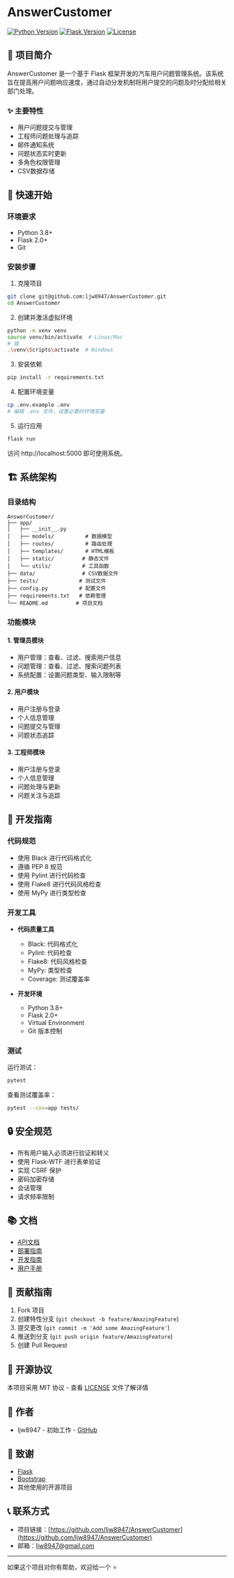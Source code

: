 # AnswerCustomer

[![Python Version](https://img.shields.io/badge/python-3.8+-blue.svg)](https://www.python.org/downloads/)
[![Flask Version](https://img.shields.io/badge/flask-2.0+-lightgrey.svg)](https://flask.palletsprojects.com/)
[![License](https://img.shields.io/badge/license-MIT-green.svg)](LICENSE)

## 📝 项目简介

AnswerCustomer 是一个基于 Flask 框架开发的汽车用户问题管理系统。该系统旨在提高用户问题响应速度，通过自动分发机制将用户提交的问题及时分配给相关部门处理。

### ✨ 主要特性

- 用户问题提交与管理
- 工程师问题处理与追踪
- 邮件通知系统
- 问题状态实时更新
- 多角色权限管理
- CSV数据存储

## 🚀 快速开始

### 环境要求

- Python 3.8+
- Flask 2.0+
- Git

### 安装步骤

1. 克隆项目
```bash
git clone git@github.com:ljw8947/AnswerCustomer.git
cd AnswerCustomer
```

2. 创建并激活虚拟环境
```bash
python -m venv venv
source venv/bin/activate  # Linux/Mac
# 或
.\venv\Scripts\activate  # Windows
```

3. 安装依赖
```bash
pip install -r requirements.txt
```

4. 配置环境变量
```bash
cp .env.example .env
# 编辑 .env 文件，设置必要的环境变量
```

5. 运行应用
```bash
flask run
```

访问 http://localhost:5000 即可使用系统。

## 🏗️ 系统架构

### 目录结构
```
AnswerCustomer/
├── app/
│   ├── __init__.py
│   ├── models/          # 数据模型
│   ├── routes/          # 路由处理
│   ├── templates/       # HTML模板
│   ├── static/         # 静态文件
│   └── utils/          # 工具函数
├── data/               # CSV数据文件
├── tests/             # 测试文件
├── config.py          # 配置文件
├── requirements.txt   # 依赖管理
└── README.md         # 项目文档
```

### 功能模块

#### 1. 管理员模块
- 用户管理：查看、过滤、搜索用户信息
- 问题管理：查看、过滤、搜索问题列表
- 系统配置：设置问题类型、输入限制等

#### 2. 用户模块
- 用户注册与登录
- 个人信息管理
- 问题提交与管理
- 问题状态追踪

#### 3. 工程师模块
- 用户注册与登录
- 个人信息管理
- 问题处理与更新
- 问题关注与追踪

## 🔧 开发指南

### 代码规范

- 使用 Black 进行代码格式化
- 遵循 PEP 8 规范
- 使用 Pylint 进行代码检查
- 使用 Flake8 进行代码风格检查
- 使用 MyPy 进行类型检查

### 开发工具

- **代码质量工具**
  - Black: 代码格式化
  - Pylint: 代码检查
  - Flake8: 代码风格检查
  - MyPy: 类型检查
  - Coverage: 测试覆盖率

- **开发环境**
  - Python 3.8+
  - Flask 2.0+
  - Virtual Environment
  - Git 版本控制

### 测试

运行测试：
```bash
pytest
```

查看测试覆盖率：
```bash
pytest --cov=app tests/
```

## 🔒 安全规范

- 所有用户输入必须进行验证和转义
- 使用 Flask-WTF 进行表单验证
- 实现 CSRF 保护
- 密码加密存储
- 会话管理
- 请求频率限制

## 📚 文档

- [API文档](docs/api.md)
- [部署指南](docs/deployment.md)
- [开发指南](docs/development.md)
- [用户手册](docs/user-manual.md)

## 🤝 贡献指南

1. Fork 项目
2. 创建特性分支 (`git checkout -b feature/AmazingFeature`)
3. 提交更改 (`git commit -m 'Add some AmazingFeature'`)
4. 推送到分支 (`git push origin feature/AmazingFeature`)
5. 创建 Pull Request

## 📄 开源协议

本项目采用 MIT 协议 - 查看 [LICENSE](LICENSE) 文件了解详情

## 👥 作者

- ljw8947 - 初始工作 - [GitHub](https://github.com/ljw8947)

## 🙏 致谢

- [Flask](https://flask.palletsprojects.com/)
- [Bootstrap](https://getbootstrap.com/)
- 其他使用的开源项目

## 📞 联系方式

- 项目链接：[https://github.com/ljw8947/AnswerCustomer](https://github.com/ljw8947/AnswerCustomer)
- 邮箱：ljw8947@gmail.com

---

如果这个项目对你有帮助，欢迎给一个 ⭐️ 